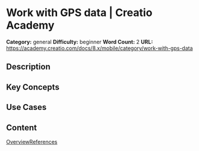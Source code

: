 # Work with GPS data | Creatio Academy

**Category:** general **Difficulty:** beginner **Word Count:** 2 **URL:**
https://academy.creatio.com/docs/8.x/mobile/category/work-with-gps-data

## Description

## Key Concepts

## Use Cases

## Content

[Overview](/docs/8.x/mobile/mobile-development/customization/work-with-gps-data/overview)[References](/docs/8.x/mobile/work-with-gps-data-references)
